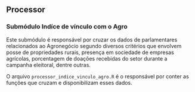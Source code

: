 ## Processor 

### Submódulo Indíce de vínculo com o Agro
Este submódulo é responsável por cruzar os dados de parlamentares relacionados ao Agronegócio segundo diversos critérios que envolvem posse de propriedades rurais, presença em sociedade de empresas agrícolas, porcentagem de doações recebidas do setor durante a campanha eleitoral, dentre outras.

O arquivo `processor_indice_vinculo_agro.R` é o responsável por conter as funções que cruzam e disponibilizam esses dados.
